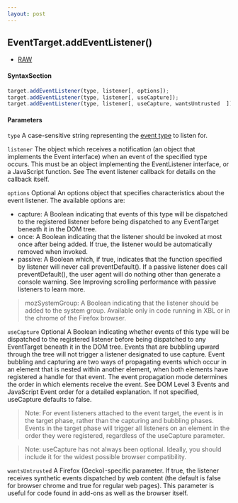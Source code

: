 ```yaml
---
layout: post
---
```


## EventTarget.addEventListener()

+ [RAW](https://developer.mozilla.org/en-US/docs/Web/API/EventTarget/addEventListener)

#### SyntaxSection
```javascript
target.addEventListener(type, listener[, options]);
target.addEventListener(type, listener[, useCapture]);
target.addEventListener(type, listener[, useCapture, wantsUntrusted  ]); // Gecko/Mozilla only
```
#### Parameters
`type`
A case-sensitive string representing the [event type](https://developer.mozilla.org/en-US/docs/Web/Events) to listen for.


`listener`
The object which receives a notification (an object that implements the Event interface) when an event of the specified type occurs. This must be an object implementing the EventListener interface, or a JavaScript function. See The event listener callback for details on the callback itself.

`options` Optional
An options object that specifies characteristics about the event listener. The available options are:
+ capture: A Boolean indicating that events of this type will be dispatched to the registered listener before being dispatched to any EventTarget beneath it in the DOM tree.
+ once: A Boolean indicating that the listener should be invoked at most once after being added. If true, the listener would be automatically removed when invoked.
+ passive: A Boolean which, if true, indicates that the function specified by listener will never call preventDefault(). If a passive listener does call preventDefault(), the user agent will do nothing other than generate a console warning. See Improving scrolling performance with passive listeners to learn more.
> mozSystemGroup: A Boolean indicating that the listener should be added to the system group. Available only in code running in XBL or in the chrome of the Firefox browser.

`useCapture` Optional
A Boolean indicating whether events of this type will be dispatched to the registered listener before being dispatched to any EventTarget beneath it in the DOM tree. Events that are bubbling upward through the tree will not trigger a listener designated to use capture. Event bubbling and capturing are two ways of propagating events which occur in an element that is nested within another element, when both elements have registered a handle for that event. The event propagation mode determines the order in which elements receive the event. See DOM Level 3 Events and JavaScript Event order for a detailed explanation. If not specified, useCapture defaults to false.

> Note: For event listeners attached to the event target, the event is in the target phase, rather than the capturing and bubbling phases. Events in the target phase will trigger all listeners on an element in the order they were registered, regardless of the useCapture parameter.

> Note: useCapture has not always been optional. Ideally, you should include it for the widest possible browser compatibility.

`wantsUntrusted`
A Firefox (Gecko)-specific parameter. If true, the listener receives synthetic events dispatched by web content (the default is false for browser chrome and true for regular web pages). This parameter is useful for code found in add-ons as well as the browser itself.

